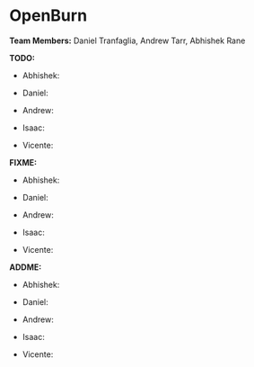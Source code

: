 # OpenBurn

**Team Members:** Daniel Tranfaglia, Andrew Tarr, Abhishek Rane


**TODO:**

* Abhishek:

* Daniel:

* Andrew:

* Isaac:

* Vicente:


**FIXME:**

* Abhishek:

* Daniel:

* Andrew:

* Isaac:

* Vicente:


**ADDME:**

* Abhishek:

* Daniel:

* Andrew:

* Isaac:

* Vicente:

